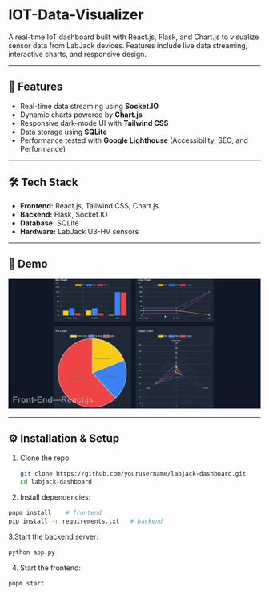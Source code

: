 
# IOT-Data-Visualizer
A real-time IoT dashboard built with React.js, Flask, and Chart.js to visualize sensor data from LabJack devices. 
Features include live data streaming, interactive charts, and responsive design.

---

## 🚀 Features
- Real-time data streaming using **Socket.IO**  
- Dynamic charts powered by **Chart.js**  
- Responsive dark-mode UI with **Tailwind CSS**  
- Data storage using **SQLite**  
- Performance tested with **Google Lighthouse** (Accessibility, SEO, and Performance)

---

## 🛠️ Tech Stack
- **Frontend:** React.js, Tailwind CSS, Chart.js  
- **Backend:** Flask, Socket.IO  
- **Database:** SQLite  
- **Hardware:** LabJack U3-HV sensors  

---

## 📸 Demo
![Dashboard Screenshot](screenshot.png)  

---

## ⚙️ Installation & Setup
1. Clone the repo:
   ```bash
   git clone https://github.com/yourusername/labjack-dashboard.git
   cd labjack-dashboard

2. Install dependencies:

```bash
pnpm install    # frontend
pip install -r requirements.txt   # backend

```
3.Start the backend server:
```bash
python app.py
```
4. Start the frontend:
```bash
pnpm start
```